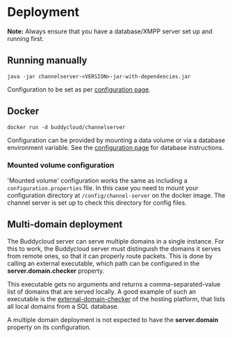 # Deployment

__Note:__ Always ensure that you have a database/XMPP server set up and running first.

## Running manually

```
java -jar channelserver-<VERSION>-jar-with-dependencies.jar
```

Configuration to be set as per [configuration page](https://github.com/buddycloud/buddycloud-server-java/blob/master/manual/configuration.md).

## Docker

```
docker run -d buddycloud/channelserver
```

Configuration can be provided by mounting a data volume or via a database environment variable. See the [configuration page](https://github.com/buddycloud/buddycloud-server-java/blob/master/manual/configuration.md) for database instructions.

### Mounted volume configuration

'Mounted volume' configuration works the same as including a `configuration.properties` file. In this case you need to mount your configuration directory at `/config/channel-server` on the docker image.  The channel server is set up to check this directory for config files.

## Multi-domain deployment

The Buddycloud server can serve multiple domains in a single instance. For this to work, the Buddycloud server must distinguish the domains it serves from remote ones, so that it can properly route packets. This is done by calling an external executable, which path can be configured in the **server.domain.checker** property. 

This executable gets no arguments and returns a comma-separated-value list of domains that are served locally. A good example of such an executable is the [external-domain-checker](https://github.com/buddycloud/hosting/blob/develop/external-domain-checker) of the hosting platform, that lists all local domains from a SQL database.

A multiple domain deployment is not expected to have the **server.domain** property on its configuration.
